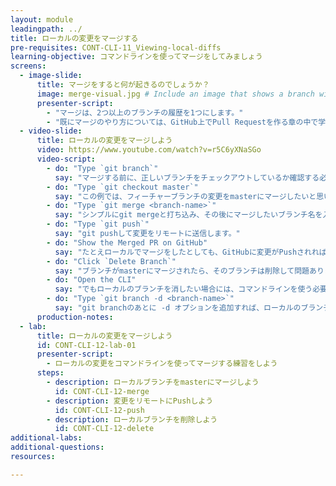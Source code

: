 ```yaml
---
layout: module
leadingpath: ../
title: ローカルの変更をマージする
pre-requisites: CONT-CLI-11_Viewing-local-diffs
learning-objective: コマンドラインを使ってマージをしてみましょう
screens:
  - image-slide:
      title: マージをすると何が起きるのでしょうか？
      image: merge-visual.jpg # Include an image that shows a branch with some commits - then a merge - then show the master branch with those same commits.
      presenter-script:
        - "マージは、2つ以上のブランチの履歴を1つにします。"
        - "既にマージのやり方については、GitHub上でPull Requestを作る章の中で学びました。ここでは、ローカルでマージする方法について学びましょう。"
  - video-slide:
      title: ローカルの変更をマージしよう
      video: https://www.youtube.com/watch?v=r5C6yXNaSGo
      video-script:
        - do: "Type `git branch`"
          say: "マージする前に、正しいブランチをチェックアウトしているか確認する必要があります。マージする際には、変更を取り込む側のブランチをチェックアウトしておく必要があります。"
        - do: "Type `git checkout master`"
          say: "この例では、フィーチャーブランチの変更をmasterにマージしたいと思います。ですのでmasterをチェックアウトします。"
        - do: "Type `git merge <branch-name>`"
          say: "シンプルにgit mergeと打ち込み、その後にマージしたいブランチ名を入れればよいのです。"
        - do: "Type `git push`"
          say: "git pushして変更をリモートに送信します。"
        - do: "Show the Merged PR on GitHub"
          say: "たとえローカルでマージをしたとしても、GitHubに変更がPushされれば、GitHubはそれを検知し、Pull Requestがマージされたとして処理します。"
        - do: "Click `Delete Branch`"
          say: "ブランチがmasterにマージされたら、そのブランチは削除して問題ありません。Pull Request上に便利なボタンが現れますので、それを押して削除してください。"
        - do: "Open the CLI"
          say: "でもローカルのブランチを消したい場合には、コマンドラインを使う必要があります。"
        - do: "Type `git branch -d <branch-name>`"
          say: "git branchのあとに -d オプションを追加すれば、ローカルのブランチを消すことができます。"
      production-notes:
  - lab:
      title: ローカルの変更をマージしよう
      id: CONT-CLI-12-lab-01
      presenter-script:
        - ローカルの変更をコマンドラインを使ってマージする練習をしよう
      steps:
        - description: ローカルブランチをmasterにマージしよう
          id: CONT-CLI-12-merge
        - description: 変更をリモートにPushしよう
          id: CONT-CLI-12-push
        - description: ローカルブランチを削除しよう
          id: CONT-CLI-12-delete
additional-labs:
additional-questions:
resources:

---
```

